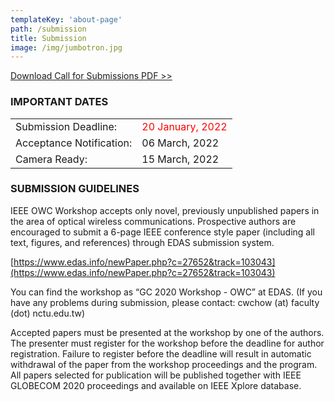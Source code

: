 ```yaml
---
templateKey: 'about-page'
path: /submission
title: Submission
image: /img/jumbotron.jpg
---
```

[Download Call for Submissions PDF >>](../../img/icc2022ws_OWC_CFP_v01.pdf)

### IMPORTANT DATES

| | |
|--|--|
|Submission Deadline: | <span style="color: red; ">20 January, 2022</span> |
|Acceptance Notification: | 06 March, 2022 |
|Camera Ready: | 15 March, 2022 |   


### SUBMISSION GUIDELINES

IEEE OWC Workshop accepts only novel, previously unpublished papers in the area of optical wireless communications. Prospective authors are encouraged to submit a 6-page IEEE conference style paper (including all text, figures, and references) through EDAS submission system.

[https://www.edas.info/newPaper.php?c=27652&track=103043](https://www.edas.info/newPaper.php?c=27652&track=103043)

You can find the workshop as “GC 2020 Workshop - OWC” at EDAS.
(If you have any problems during submission, please contact:  cwchow (at) faculty (dot) nctu.edu.tw)

Accepted papers must be presented at the workshop by one of the authors. The presenter must register for the workshop before the deadline for author registration. Failure to register before the deadline will result in automatic withdrawal of the paper from the workshop proceedings and the program. All papers selected for publication will be published together with IEEE GLOBECOM 2020 proceedings and available on IEEE Xplore database.


